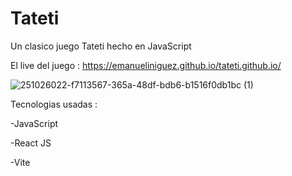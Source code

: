 # Tateti
Un clasico juego Tateti hecho en JavaScript 

El live del juego : https://emanueliniguez.github.io/tateti.github.io/

![251026022-f7113567-365a-48df-bdb6-b1516f0db1bc (1)](https://github.com/EmanuelIniguez/tateti.github.io/assets/84642858/2b57b555-bdf5-4519-9b35-d5b71d679fbe)


Tecnologias usadas : 

-JavaScript 

-React JS 

-Vite
